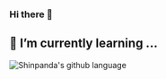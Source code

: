 ### Hi there 👋
  
  
  


## 🌱 I’m currently learning ...
![Shinpanda's github language](https://github-readme-stats.vercel.app/api/top-langs/?username=shinpanda&langs_count=8)

<!--
**shinpanda/shinpanda** is a ✨ _special_ ✨ repository because its `README.md` (this file) appears on your GitHub profile.

Here are some ideas to get you started:

- 🔭 I’m currently working on ...
- 🌱 I’m currently learning ...
- 👯 I’m looking to collaborate on ...
- 🤔 I’m looking for help with ...
- 💬 Ask me about ...
- 📫 How to reach me: ...
- 😄 Pronouns: ...
- ⚡ Fun fact: ...
-->
